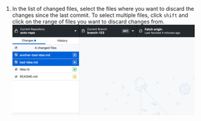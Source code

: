 1. In the list of changed files, select the files where you want to discard the changes since the last commit. To select multiple files, click `shift` and click on the range of files you want to discard changes from. ![Select multiple files with changes to discard](/assets/images/help/desktop/select-multiple-files-discard.png)
